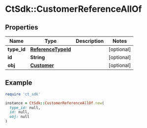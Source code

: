 # CtSdk::CustomerReferenceAllOf

## Properties

| Name | Type | Description | Notes |
| ---- | ---- | ----------- | ----- |
| **type_id** | [**ReferenceTypeId**](ReferenceTypeId.md) |  | [optional] |
| **id** | **String** |  | [optional] |
| **obj** | [**Customer**](Customer.md) |  | [optional] |

## Example

```ruby
require 'ct_sdk'

instance = CtSdk::CustomerReferenceAllOf.new(
  type_id: null,
  id: null,
  obj: null
)
```

